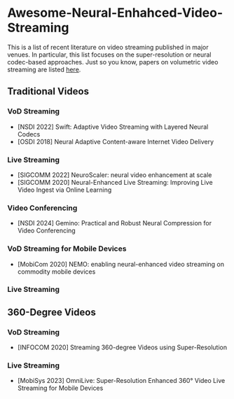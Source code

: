 # Awesome-Neural-Enhahced-Video-Streaming
This is a list of recent literature on video streaming published in major venues. In particular, this list focuses on the super-resolution or neural codec-based approaches. Just so you know, papers on volumetric video streaming are listed [here](https://github.com/parkseonghoony/Awesome-Volumetric-Video-Streaming/blob/main/README.md).

## Traditional Videos
### VoD Streaming
* [NSDI 2022] Swift: Adaptive Video Streaming with Layered Neural Codecs
* [OSDI 2018] Neural Adaptive Content-aware Internet Video Delivery

### Live Streaming
* [SIGCOMM 2022] NeuroScaler: neural video enhancement at scale
* [SIGCOMM 2020] Neural-Enhanced Live Streaming: Improving Live Video Ingest via Online Learning

### Video Conferencing
* [NSDI 2024] Gemino: Practical and Robust Neural Compression for Video Conferencing


### VoD Streaming for Mobile Devices
* [MobiCom 2020] NEMO: enabling neural-enhanced video streaming on commodity mobile devices

### Live Streaming



## 360-Degree Videos
### VoD Streaming
* [INFOCOM 2020] Streaming 360-degree Videos using Super-Resolution

### Live Streaming
* [MobiSys 2023] OmniLive: Super-Resolution Enhanced 360° Video Live Streaming for Mobile Devices
